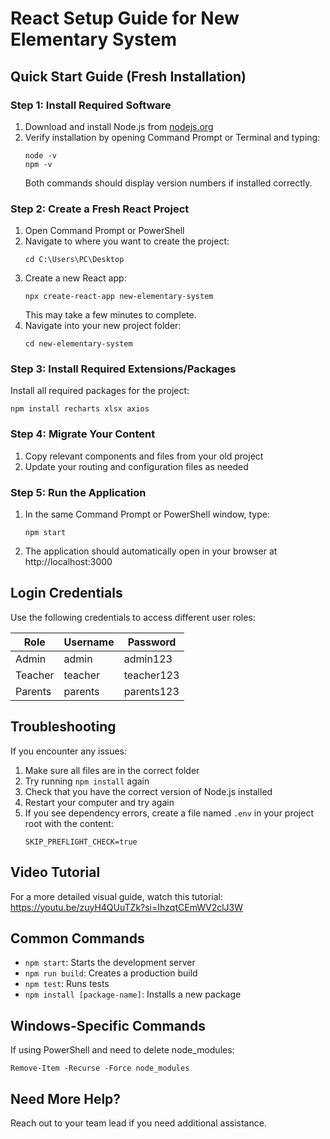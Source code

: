 # React Setup Guide for New Elementary System

## Quick Start Guide (Fresh Installation)

### Step 1: Install Required Software

1. Download and install Node.js from [nodejs.org](https://nodejs.org/)
2. Verify installation by opening Command Prompt or Terminal and typing:
   ```
   node -v
   npm -v
   ```
   Both commands should display version numbers if installed correctly.

### Step 2: Create a Fresh React Project

1. Open Command Prompt or PowerShell
2. Navigate to where you want to create the project:
   ```
   cd C:\Users\PC\Desktop
   ```
3. Create a new React app:
   ```
   npx create-react-app new-elementary-system
   ```
   This may take a few minutes to complete.
4. Navigate into your new project folder:
   ```
   cd new-elementary-system
   ```

### Step 3: Install Required Extensions/Packages

Install all required packages for the project:

```
npm install recharts xlsx axios
```

### Step 4: Migrate Your Content

1. Copy relevant components and files from your old project
2. Update your routing and configuration files as needed

### Step 5: Run the Application

1. In the same Command Prompt or PowerShell window, type:
   ```
   npm start
   ```
2. The application should automatically open in your browser at http://localhost:3000

## Login Credentials

Use the following credentials to access different user roles:

| Role    | Username | Password   |
| ------- | -------- | ---------- |
| Admin   | admin    | admin123   |
| Teacher | teacher  | teacher123 |
| Parents | parents  | parents123 |

## Troubleshooting

If you encounter any issues:

1. Make sure all files are in the correct folder
2. Try running `npm install` again
3. Check that you have the correct version of Node.js installed
4. Restart your computer and try again
5. If you see dependency errors, create a file named `.env` in your project root with the content:
   ```
   SKIP_PREFLIGHT_CHECK=true
   ```

## Video Tutorial

For a more detailed visual guide, watch this tutorial:
https://youtu.be/zuyH4QUuTZk?si=IhzqtCEmWV2clJ3W

## Common Commands

- `npm start`: Starts the development server
- `npm run build`: Creates a production build
- `npm test`: Runs tests
- `npm install [package-name]`: Installs a new package

## Windows-Specific Commands

If using PowerShell and need to delete node_modules:

```
Remove-Item -Recurse -Force node_modules
```

## Need More Help?

Reach out to your team lead if you need additional assistance.
